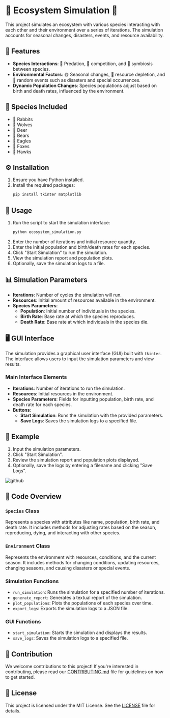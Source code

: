 # 🌿 Ecosystem Simulation 🌿

This project simulates an ecosystem with various species interacting with each other and their environment over a series of iterations. The simulation accounts for seasonal changes, disasters, events, and resource availability.

## 🌟 Features

- **Species Interactions**: 🦅 Predation, 🐺 competition, and 🤝 symbiosis between species.
- **Environmental Factors**: 🌞 Seasonal changes, 🌱 resource depletion, and 🎲 random events such as disasters and special occurrences.
- **Dynamic Population Changes**: Species populations adjust based on birth and death rates, influenced by the environment.

## 🐾 Species Included

- 🐰 Rabbits
- 🐺 Wolves
- 🦌 Deer
- 🐻 Bears
- 🦅 Eagles
- 🦊 Foxes
- 🦅 Hawks

## ⚙️ Installation

1. Ensure you have Python installed.
2. Install the required packages:
    ```sh
    pip install tkinter matplotlib
    ```

## 🚀 Usage

1. Run the script to start the simulation interface:
    ```sh
    python ecosystem_simulation.py
    ```
2. Enter the number of iterations and initial resource quantity.
3. Enter the initial population and birth/death rates for each species.
4. Click "Start Simulation" to run the simulation.
5. View the simulation report and population plots.
6. Optionally, save the simulation logs to a file.

## 📊 Simulation Parameters

- **Iterations**: Number of cycles the simulation will run.
- **Resources**: Initial amount of resources available in the environment.
- **Species Parameters**:
  - **Population**: Initial number of individuals in the species.
  - **Birth Rate**: Base rate at which the species reproduces.
  - **Death Rate**: Base rate at which individuals in the species die.

## 🖥️ GUI Interface

The simulation provides a graphical user interface (GUI) built with `tkinter`. The interface allows users to input the simulation parameters and view results.

### Main Interface Elements

- **Iterations**: Number of iterations to run the simulation.
- **Resources**: Initial resources in the environment.
- **Species Parameters**: Fields for inputting population, birth rate, and death rate for each species.
- **Buttons**:
  - **Start Simulation**: Runs the simulation with the provided parameters.
  - **Save Logs**: Saves the simulation logs to a specified file.

## 🌼 Example

1. Input the simulation parameters.
2. Click "Start Simulation".
3. Review the simulation report and population plots displayed.
4. Optionally, save the logs by entering a filename and clicking "Save Logs".

![github](https://github.com/YYN192/ecosystem-simulation/assets/110526560/3db6c967-ea2c-4dc6-a50a-ad759eef9fa7)

## 📝 Code Overview

### `Species` Class

Represents a species with attributes like name, population, birth rate, and death rate. It includes methods for adjusting rates based on the season, reproducing, dying, and interacting with other species.

### `Environment` Class

Represents the environment with resources, conditions, and the current season. It includes methods for changing conditions, updating resources, changing seasons, and causing disasters or special events.

### Simulation Functions

- `run_simulation`: Runs the simulation for a specified number of iterations.
- `generate_report`: Generates a textual report of the simulation.
- `plot_populations`: Plots the populations of each species over time.
- `export_logs`: Exports the simulation logs to a JSON file.

### GUI Functions

- `start_simulation`: Starts the simulation and displays the results.
- `save_logs`: Saves the simulation logs to a specified file.

## 🤝 Contribution

We welcome contributions to this project! If you're interested in contributing, please read our [CONTRIBUTING.md](CONTRIBUTING.md) file for guidelines on how to get started.

## 📜 License

This project is licensed under the MIT License. See the [LICENSE](LICENSE) file for details.
